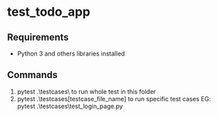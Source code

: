 # test_todo_app
## Requirements
- Python 3 and others libraries installed
## Commands
1. pytest .\testcases\ to run whole test in this folder
2. pytest .\testcases\[testcase_file_name] to run specific test cases 
EG: pytest .\testcases\test_login_page.py
